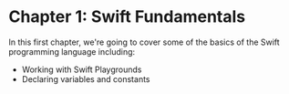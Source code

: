 # Chapter 1: Swift Fundamentals

In this first chapter, we're going to cover some of the basics of the Swift programming language including:

* Working with Swift Playgrounds
* Declaring variables and constants
